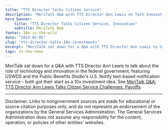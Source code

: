 ```yaml
---
title: "TTS Director Talks Citizen Service"
description: "MeriTalk Q&A with TTS Director Ann Lewis on Tech Innovation, U.S. Notify, USWDS and more."
hero_banner:
    title: "TTS Director Talks Citizen Service, Innovation"
    subtitle: MeriTalk Q&A
footer: 10x-in-the-wild
date: "2023-05-05"
slug: "tts-director-talks-10x-investments"
excerpt: "MeriTalk sat down for a Q&A with TTS Director Ann Lewis to talk about the role of technology and innovation in the federal government, featuring USWDS and the Public Benefits Studio’s U.S. Notify."
tags: In-the-news
---
```


MeriTalk sat down for a Q&A with TTS Director Ann Lewis to talk about the role of technology and innovation in the federal government, featuring USWDS and the Public Benefits Studio's U.S. Notify text-based notification service – both got their start as a 10x investment idea. See <a class="usa-link usa-link--external" rel="noreferrer" href="https://www.meritalk.com/articles/meritalk-qa-tts-director-ann-lewis-talks-citizen-service-challenges-payoffs/">MeriTalk Q&A: TTS Director Ann Lewis Talks Citizen Service Challenges, Payoffs</a>.

---

<p class="disclaimer">Disclaimer: Links to nongovernment sources are made for educational or source citation purposes only, and do not represent an endorsement of the organizations by the General Services Administration. The General Services Administration does not assume any responsibility for the content, operation, or policies of other entities' websites.
</p>
